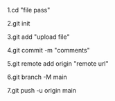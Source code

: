 1.cd "file pass"

2.git init

3.git add "upload file"

4.git commit -m "comments"

5.git remote add origin "remote url"

6.git branch -M main

7.git push -u origin main